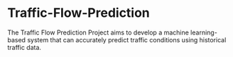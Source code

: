 # Traffic-Flow-Prediction
The Traffic Flow Prediction Project aims to develop a machine learning-based system that can accurately predict traffic conditions using historical traffic data. 

